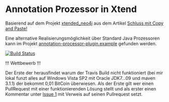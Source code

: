 Annotation Prozessor in Xtend
==============================

Basierend auf dem Projekt [xtended_neo4j](https://github.com/svenefftinge/xtended_neo4j)
aus dem Artikel 
[Schluss mit Copy and Paste!](http://www.bibsonomy.org/bibtex/22c0f4d209193fd38fe599c1fa013be85/funthomas424242)

Eine alternative Realisierungsmöglichkeit über Standard Java Prozessoren kann im Projekt 
[annotation-processor-plugin.example](https://github.com/FunThomas424242/annotation-processor-plugin.example)
gefunden werden.

[![Build Status](https://travis-ci.org/FunThomas424242/annotation-processor-xtend.example.png?branch=master)](https://travis-ci.org/FunThomas424242/annotation-processor-xtend.example)

!!! Wettbewerb !!!

Der Erste der herausfindet warum der Travis Build nicht funktioniert (bei mir lokal funzt alles auf Windows Vista SP2 mit Oracle JDK7...09 und maven 3.1.1)
der bekommt 0,01 BitCoin überwiesen. Als der Erste gilt wer einen PullRequest mit einer funktionierenden Lösung stellt und als erster einen Kommentar unter [Issue 1](https://github.com/FunThomas424242/annotation-processor-xtend.example/issues/1) mit Verweis auf seinen Pullrequest setzt.


